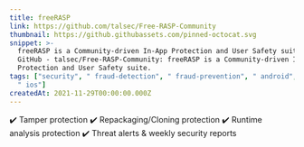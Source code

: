 ```yaml
---
title: freeRASP
link: https://github.com/talsec/Free-RASP-Community
thumbnail: https://github.githubassets.com/pinned-octocat.svg
snippet: >-
  freeRASP is a Community-driven In-App Protection and User Safety suite. -
  GitHub - talsec/Free-RASP-Community: freeRASP is a Community-driven In-App
  Protection and User Safety suite.
tags: ["security", " fraud-detection", " fraud-prevention", " android", " flutter",
  " ios"]
createdAt: 2021-11-29T00:00:00.000Z
---
```

✔️ Tamper protection
✔️ Repackaging/Cloning protection
✔️ Runtime analysis protection
✔️ Threat alerts & weekly security reports
